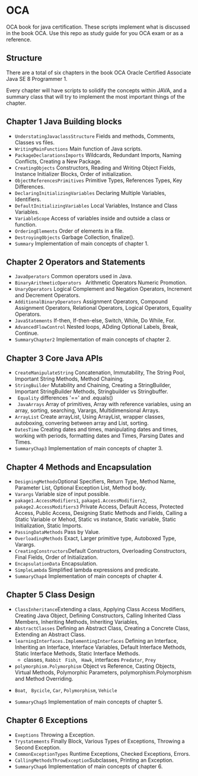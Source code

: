 # OCA
OCA book for java certification.
These scripts implement what is discussed in the book OCA. Use this repo as study guide for you OCA exam or as a reference.

## Structure 
There are a total of six chapters in the book OCA Oracle Certified Associate Java SE 8 Programmer 1.

Every chapter will have scripts to solidify the concepts within JAVA, and a summary class that will try to implement the most important things of the chapter.


## Chapter 1 Java Building blocks

 * ```UnderstatingJavaclassStructure``` Fields and methods, Comments, Classes vs files.
 * ```WritingMainFunctions``` Main function of Java scripts.
 * ```PackageDeclarationsImports``` Wildcards, Redundant Imports, Naming Conflicts, Creating a New Package.
 * ```CreatingObjects``` Constructors, Reading and Writing Object Fields, Instance Initializer Blocks, Order of initialization.
 * ```ObjectReferencesPrimitives``` Primitive Types, References Types, Key Differences.
 * ```DeclaringInitializingVariables``` Declaring Multiple Variables, Identifiers.
 * ```DefaultInitializingVariables``` Local Variables, Instance and Class Variables.
 * ```VariableScope``` Access of variables inside and outside a class or function.
 * ```OrderingElements``` Order of elements in a file.
 * ```DestroyingObjects``` Garbage Collection, finalize().
 * ```Summary``` Implementation of main concepts of chapter 1.

## Chapter 2 Operators and Statements
* ```JavaOperators``` Common operators used in Java.
* ```BinaryArithmeticOperators ``` Arithmetic Operators  Numeric Promotion.
* ```UnaryOperators``` Logical Complement and Negation Operators, Increment and Decrement Operators.
* ```AdditionalBinaryOperators``` Assignment Operators, Compound Assignment Operators, Relational Operators, Logical Operators, Equality Operators.
* ```JavaStatements``` If-then, If-then-else, Switch, While, Do While, For.
* ```AdvancedFlowControl``` Nested loops, ADding Optional Labels, Break, Continue.
* ```SummaryChapter2``` Implementation of main concepts of chapter 2.

## Chapter 3 Core Java APIs
* ```CreateManipulateString``` Concatenation, Immutability, The String Pool, Important String Methods, Method Chaining.
* ```StringBuilder``` Mutability and Chaining, Creating a StringBuilder, Important StringBuilder Methods, Stringbuilder vs Stringbuffer.
* ``` Equality``` differences '==' and .equals()
* ``` JavaArrays``` Array of primitives, Array with reference variables, using an array, sorting, searching, Varargs, Multidimensional Arrays.
* ```ArrayList``` Create arrayList, Using ArrayList, wrapper classes, autoboxing, convering between array and List, sorting.
* ```DatesTime``` Creating dates and times, manipulating dates and times, working with periods, formatting dates and Times, Parsing Dates and Times.
* ```SummaryChap3``` Implementation of main concepts of chapter 3.

## Chapter 4 Methods and Encapsulation
* ```DesigningMethods```Optional Specifiers, Return Type, Method Name, Parameter List, Optional Exception List, Method body.
* ```Varargs``` Variable size of input possible.
* ```pakage1.AccessModifiers1```, ```pakage1.AccessModifiers2```, ```pakage2.AccessModifiers3```   Private Access, Default Access, Protected Access, Public Access, Designing Static Methods and Fields, Calling a Static Variable or Mehod, Static vs instance, Static variable, Static Initialization, Static Imports. 
* ```PassingDataMethods``` Pass by Value.
* ```OverloadingMethods``` Exact, Larger primitive type, Autoboxed Type, Varargs.
* ```CreatingConstructors```Default Constructors, Overloading Constructors, Final Fields, Order of Initialization.
* ```EncapsulationData``` Encapsulation.
* ```SimpleLambda``` Simplified lambda expressions and predicate.
* ```SummaryChap4``` Implementation of main concepts of chapter 4.

## Chapter 5 Class Design
* ```ClassInheritance```Extending a class, Applying Class Access Modifiers, Creating Java Object, Defining Constructors, Calling Inherited Class Members, Inheriting Methods, Inheriting Variables,
* ```AbstractClasses``` Defining an Abstract Class, Creating a Concrete Class, Extending an Abstract Class.
* ```learningInterfaces.ImplementingInterfaces``` Defining an Interface, Inheriting an Interface, Interface Variables, Default Interface Methods, Static Interface Methods, Static Interface Methods.
  - classes, ```Rabbit ``` ``` Fish ```, ``` Hawk```, interfaces ``` Predator ```, ``` Prey ```
* ```polymorphism.Polymorphism``` Object vs Reference, Casting Objects, Virtual Methods, Polymorphic Parameters, polymorphism.Polymorphism and Method Overriding.
- ```Boat```, ``` Bycicle```, ``` Car ```, ```Polymorphism```, ```Vehicle```
* ```SummaryChap5``` Implementation of main concepts of chapter 5.

## Chapter 6 Exceptions
* ```Exeptions``` Throwing a Exception.
* ```Trystatements``` Finally Block, Various Types of Exceptions, Throwing a Second Exception.
* ```CommonExceptionTypes``` Runtime Exceptions, Checked Exceptions, Errors.
* ```CallingMethodsThrowException```Subclasses, Printing an Exception.
* ```SummaryChap6``` Implementation of main concepts of chapter 6.





